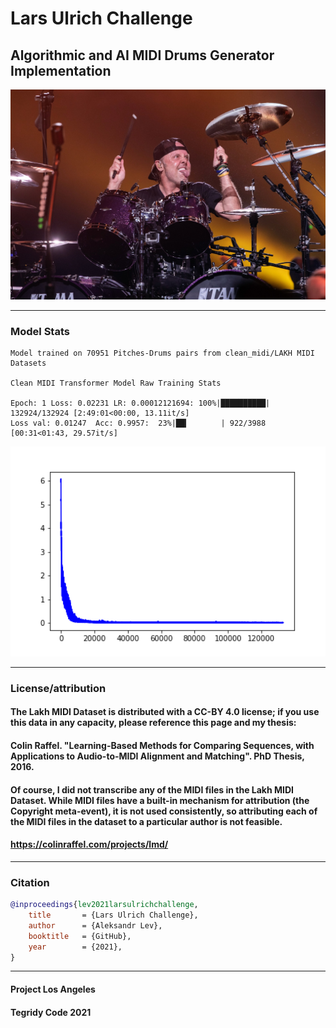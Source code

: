 # Lars Ulrich Challenge

## Algorithmic and AI MIDI Drums Generator Implementation

<img width="512" src="https://github.com/Tegridy-Code/Lars-Ulrich-Challenge/raw/main/Lars-Ulrich-Challenge-Image.jpg">

***

### Model Stats
```
Model trained on 70951 Pitches-Drums pairs from clean_midi/LAKH MIDI Datasets

Clean MIDI Transformer Model Raw Training Stats

Epoch: 1 Loss: 0.02231 LR: 0.00012121694: 100%|██████████| 132924/132924 [2:49:01<00:00, 13.11it/s] 
Loss val: 0.01247  Acc: 0.9957:  23%|██▎       | 922/3988 [00:31<01:43, 29.57it/s]
```
<img width="512" src="https://github.com/Tegridy-Code/Lars-Ulrich-Challenge/raw/main/Clean-MIDI-Transformer-Model-Floss.png">

***

### License/attribution

#### The Lakh MIDI Dataset is distributed with a CC-BY 4.0 license; if you use this data in any capacity, please reference this page and my thesis:

#### Colin Raffel. "Learning-Based Methods for Comparing Sequences, with Applications to Audio-to-MIDI Alignment and Matching". PhD Thesis, 2016.

#### Of course, I did not transcribe any of the MIDI files in the Lakh MIDI Dataset. While MIDI files have a built-in mechanism for attribution (the Copyright meta-event), it is not used consistently, so attributing each of the MIDI files in the dataset to a particular author is not feasible.

#### https://colinraffel.com/projects/lmd/

***

### Citation

```bibtex
@inproceedings{lev2021larsulrichchallenge,
    title       = {Lars Ulrich Challenge},
    author      = {Aleksandr Lev},
    booktitle   = {GitHub},
    year        = {2021},
}
```

***

#### Project Los Angeles

#### Tegridy Code 2021
